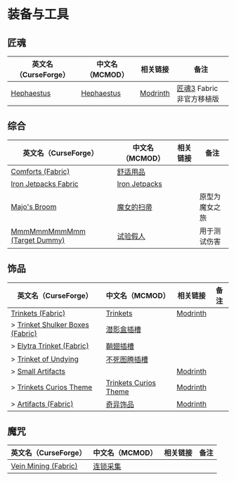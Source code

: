 # 装备与工具

## 匠魂

| 英文名（CurseForge）                                                         | 中文名（MCMOD）                                    | 相关链接                                        | 备注                                                              |
| ---------------------------------------------------------------------------- | -------------------------------------------------- | ----------------------------------------------- | ----------------------------------------------------------------- |
| [Hephaestus](https://www.curseforge.com/minecraft/mc-mods/hephaestus-fabric) | [Hephaestus](https://www.mcmod.cn/class/7524.html) | [Modrinth](https://modrinth.com/mod/hephaestus) | [匠魂3](https://www.mcmod.cn/class/3725.html) Fabric 非官方移植版 |

## 综合

| 英文名（CurseForge）                                                                      | 中文名（MCMOD）                                       | 相关链接 | 备注           |
| ----------------------------------------------------------------------------------------- | ----------------------------------------------------- | -------- | -------------- |
| [Comforts (Fabric)](https://www.curseforge.com/minecraft/mc-mods/comforts-fabric)         | [舒适用品](https://www.mcmod.cn/class/2107.html)      |          |                |
| [Iron Jetpacks Fabric](https://www.curseforge.com/minecraft/mc-mods/iron-jetpacks-fabric) | [Iron Jetpacks](https://www.mcmod.cn/class/3979.html) |          |                |
| [Majo's Broom](https://www.curseforge.com/minecraft/mc-mods/majos-broom)                  | [魔女的扫帚](https://www.mcmod.cn/class/3911.html)    |          | 原型为魔女之旅 |
| [MmmMmmMmmMmm (Target Dummy)](https://www.curseforge.com/minecraft/mc-mods/mmmmmmmmmmmm)  | [试验假人](https://www.mcmod.cn/class/1139.html)      |          | 用于测试伤害   |

## 饰品

| 英文名（CurseForge）                                                                                          | 中文名（MCMOD）                                               | 相关链接                                                   | 备注 |
| ------------------------------------------------------------------------------------------------------------- | ------------------------------------------------------------- | ---------------------------------------------------------- | ---- |
| [Trinkets (Fabric)](https://www.curseforge.com/minecraft/mc-mods/trinkets-fabric)                             | [Trinkets](https://www.mcmod.cn/class/3985.html)              | [Modrinth](https://modrinth.com/mod/trinkets)              |      |
| > [Trinket Shulker Boxes (Fabric)](https://www.curseforge.com/minecraft/mc-mods/trinket-shulker-boxes-fabric) | [潜影盒插槽](https://www.mcmod.cn/class/3958.html)            |                                                            |      |
| > [Elytra Trinket (Fabric)](https://www.curseforge.com/minecraft/mc-mods/elytra-trinket-fabric)               | [鞘翅插槽](https://www.mcmod.cn/class/3923.html)              |                                                            |      |
| > [Trinket of Undying](https://www.curseforge.com/minecraft/mc-mods/trinket-of-undying-fabric)                | [不死图腾插槽](https://www.mcmod.cn/class/2236.html)          |                                                            |      |
| > [Small Artifacts](https://www.curseforge.com/minecraft/mc-mods/small-artifacts)                             |                                                               | [Modrinth](https://modrinth.com/mod/small_artifacts)       |      |
| > [Trinkets Curios Theme](https://www.curseforge.com/minecraft/mc-mods/trinkets-curios-theme)                 | [Trinkets Curios Theme](https://www.mcmod.cn/class/6570.html) | [Modrinth](https://modrinth.com/mod/trinkets-curios-theme) |      |
| > [Artifacts (Fabric)](https://www.curseforge.com/minecraft/mc-mods/artifacts-fabric)                         | [奇异饰品](https://www.mcmod.cn/class/2821.html)              | [Modrinth](https://modrinth.com/mod/artifacts)             |      |

## 魔咒

| 英文名（CurseForge）                                                                    | 中文名（MCMOD）                                  | 相关链接 | 备注 |
| --------------------------------------------------------------------------------------- | ------------------------------------------------ | -------- | ---- |
| [Vein Mining (Fabric)](https://www.curseforge.com/minecraft/mc-mods/vein-mining-fabric) | [连锁采集](https://www.mcmod.cn/class/5616.html) |          |      |
